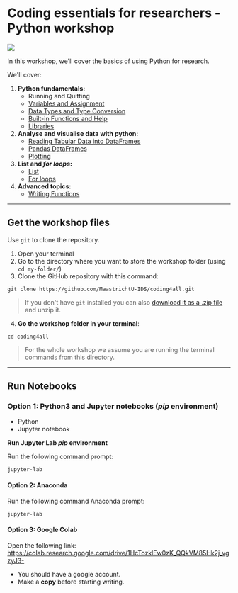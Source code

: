 # Coding essentials for researchers - Python workshop

![](https://library.maastrichtuniversity.nl/wp-content/uploads/Coding-workshop.jpg)


In this workshop, we'll cover the basics of using Python for research.

We'll cover:
1. **Python fundamentals:**
    + Running and Quitting
    + [Variables and Assignment](notebooks/1.1-variables-and-assig.ipynb)
    + [Data Types and Type Conversion](notebooks/1.2-data-types-and-conversion.ipynb)
    + [Built-in Functions and Help](notebooks/1.3-built-in-functions-and-help.ipynb)
    + [Libraries](notebooks/1.4-libraries.ipynb)
2. **Analyse and visualise data with python:**
    + [Reading Tabular Data into DataFrames](notebooks/2.1-reading-tabular-data.ipynb)
    + [Pandas DataFrames](notebooks/2.2-pandas-data-frame.ipynb)
    + [Plotting](notebooks/2.3-plotting.ipynb)
3. **List and _for loops_:**
    + [List](notebooks/3.1-list.ipynb)
    + [For loops](notebooks/3.2-for-loops.ipynb)
4. **Advanced topics:**
    + [Writing Functions](notebooks/4.1-writing-functions.ipynb)

---

## Get the workshop files 

Use `git` to clone the repository.

1. Open your terminal 
2. Go to the directory where you want to store the workshop folder (using `cd my-folder/`)
3. Clone the GitHub repository with this command:

```shell
git clone https://github.com/MaastrichtU-IDS/coding4all.git
```

> If you don't have `git` installed you can also [download it as a .zip file](https://github.com/MaastrichtU-IDS/coding4all/archive/refs/heads/main.zip) and unzip it.

4. **Go the workshop folder in your terminal**:

```shell
cd coding4all
```

> For the whole workshop we assume you are running the terminal commands from this directory.

---
## Run Notebooks


### Option 1: Python3 and Jupyter notebooks (*pip* environment)

- Python 
- Jupyter notebook

**Run Jupyter Lab *pip* environment**

Run the following command prompt:
```
jupyter-lab
```

#### Option 2: Anaconda
Run the following command Anaconda prompt:
```
jupyter-lab
```


#### Option 3: Google Colab
Open the following link: https://colab.research.google.com/drive/1HcTozklEw0zK_QQkVM85Hk2j_vgzyJ3-

- You should have a google account.
- Make a **copy** before starting writing.
